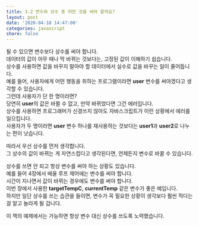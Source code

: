 ```yaml
---
title: 3.2 변수와 상수 중 어떤 것을 써야 할까요?
layout: post
date: '2020-04-18 14:47:00'
categories: javascript
share: false
---
```


될 수 있으면 변수보다 상수를 써야 합니다.  
데이터의 값이 아무 때나 막 바뀌는 것보다는, 고정된 값이 이해하기 쉽습니다.  
상수를 사용하면 값을 바꾸지 말아야 할 데이터에서 실수로 값을 바꾸는 일이 줄어듭니다.  
예를 들어, 사용자에게 어떤 행동을 취하는 프로그램이라면 **user** 변수를 써야겠다고 생각할 수 있습니다.  
그런데 사용자가 단 한 명이라면?  
당연히 **user**의 값은 바뀔 수 없고, 만약 바뀌었다면 그건 에러입니다.  
상수를 사용하면 프로그래머가 신경쓰지 않아도 자바스크립트가 이런 상황에서 에러를 일으킵니다.  
사용자가 두 명이라면 **user** 변수 하나를 재사용하는 것보다는 **user1**과 **user2**로 나누는 편이 낫습니다.

따라서 우선 상수를 먼저 생각합니다.  
그 상수의 값이 바뀌는 게 자연스럽다고 생각된다면, 언제든지 변수로 바꿀 수 있습니다.  

상수를 쓰면 안 되고 항상 변수를 써야 하는 상황도 있습니다.  
예를 들어 4장에서 배울 루프 제어에는 변수를 써야 합니다.  
시간이 지나면서 값이 바뀌는 경우에도 변수를 써야 합니다.  
이번 장에서 사용한 **targetTempC**, **currentTemp** 같은 변수가 좋은 예입니다.  
하지만 일단 상수를 쓰는 습관을 들이면, 변수가 꼭 필요한 상황이 생각보다 훨씬 적다는 걸 알고 놀라게 될 겁니다.  

이 책의 예제에서는 가능하면 항상 변수 대신 상수를 쓰도록 노력했습니다.